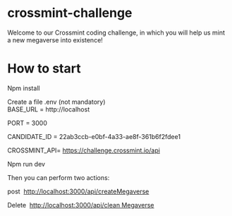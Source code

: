 # crossmint-challenge
Welcome to our Crossmint coding challenge, in which you will help us mint a new megaverse into existence!


# How to start

Npm install

Create a file .env (not mandatory)\
BASE_URL = http://localhost

PORT = 3000

CANDIDATE_ID = 22ab3ccb-e0bf-4a33-ae8f-361b6f2fdee1

CROSSMINT_API= <https://challenge.crossmint.io/api>

Npm run dev

Then you can perform two actions:

post  <http://localhost:3000/api/createMegaverse>

Delete  [http://localhost:3000/api/clean Megaverse](http://localhost:3000/api/clean%20Megaverse)